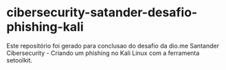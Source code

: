 # cibersecurity-satander-desafio-phishing-kali
Este repositório foi gerado para conclusao do desafio da dio.me Santander Cibersecurity - Criando um phishing no Kali Linux com a ferramenta setoolkit.
